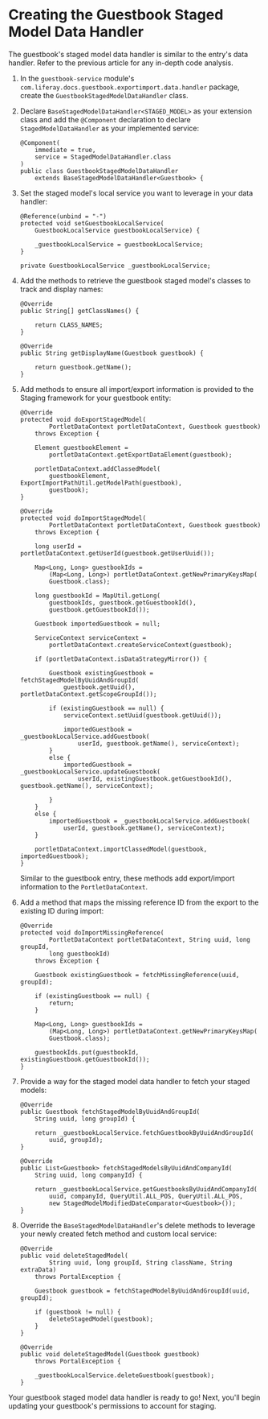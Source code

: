 # Creating the Guestbook Staged Model Data Handler

The guestbook's staged model data handler is similar to the entry's data
handler. Refer to the previous article for any in-depth code analysis.

1.  In the `guestbook-service` module's
    `com.liferay.docs.guestbook.exportimport.data.handler` package, create the
    `GuestbookStagedModelDataHandler` class.

2.  Declare `BaseStagedModelDataHandler<STAGED_MODEL>` as your extension class
    and add the `@Component` declaration to declare `StagedModelDataHandler` as
    your implemented service:

        @Component(
            immediate = true, 
            service = StagedModelDataHandler.class
        )
        public class GuestbookStagedModelDataHandler
            extends BaseStagedModelDataHandler<Guestbook> {

3.  Set the staged model's local service you want to leverage in your data
    handler:

        @Reference(unbind = "-")
        protected void setGuestbookLocalService(
            GuestbookLocalService guestbookLocalService) {

            _guestbookLocalService = guestbookLocalService;
        }

        private GuestbookLocalService _guestbookLocalService;

4.  Add the methods to retrieve the guestbook staged model's classes to track
    and display names:

        @Override
        public String[] getClassNames() {

            return CLASS_NAMES;
        }

        @Override
        public String getDisplayName(Guestbook guestbook) {

            return guestbook.getName();
        }

5.  Add methods to ensure all import/export information is provided to the
    Staging framework for your guestbook entity:

        @Override
        protected void doExportStagedModel(
                PortletDataContext portletDataContext, Guestbook guestbook)
            throws Exception {

            Element guestbookElement =
                portletDataContext.getExportDataElement(guestbook);

            portletDataContext.addClassedModel(
                guestbookElement, ExportImportPathUtil.getModelPath(guestbook),
                guestbook);
        }

        @Override
        protected void doImportStagedModel(
                PortletDataContext portletDataContext, Guestbook guestbook)
            throws Exception {

            long userId = portletDataContext.getUserId(guestbook.getUserUuid());

            Map<Long, Long> guestbookIds =
                (Map<Long, Long>) portletDataContext.getNewPrimaryKeysMap(
                Guestbook.class);

            long guestbookId = MapUtil.getLong(
                guestbookIds, guestbook.getGuestbookId(),
                guestbook.getGuestbookId());

            Guestbook importedGuestbook = null;

            ServiceContext serviceContext =
                portletDataContext.createServiceContext(guestbook);

            if (portletDataContext.isDataStrategyMirror()) {

                Guestbook existingGuestbook = fetchStagedModelByUuidAndGroupId(
                    guestbook.getUuid(), portletDataContext.getScopeGroupId());

                if (existingGuestbook == null) {
                    serviceContext.setUuid(guestbook.getUuid());

                    importedGuestbook = _guestbookLocalService.addGuestbook(
                        userId, guestbook.getName(), serviceContext);
                }
                else {
                    importedGuestbook = _guestbookLocalService.updateGuestbook(
                        userId, existingGuestbook.getGuestbookId(), guestbook.getName(), serviceContext);

                }
            }
            else {
                importedGuestbook = _guestbookLocalService.addGuestbook(
                    userId, guestbook.getName(), serviceContext);
            }

            portletDataContext.importClassedModel(guestbook, importedGuestbook);
        }

    Similar to the guestbook entry, these methods add export/import information
    to the `PortletDataContext`.

6.  Add a method that maps the missing reference ID from the export to the
    existing ID during import:

        @Override
        protected void doImportMissingReference(
                PortletDataContext portletDataContext, String uuid, long groupId,
                long guestbookId)
            throws Exception {

            Guestbook existingGuestbook = fetchMissingReference(uuid, groupId);

            if (existingGuestbook == null) {
                return;
            }

            Map<Long, Long> guestbookIds =
                (Map<Long, Long>) portletDataContext.getNewPrimaryKeysMap(
                Guestbook.class);

            guestbookIds.put(guestbookId, existingGuestbook.getGuestbookId());
        }

7.  Provide a way for the staged model data handler to fetch your staged models:

        @Override
        public Guestbook fetchStagedModelByUuidAndGroupId(
            String uuid, long groupId) {

            return _guestbookLocalService.fetchGuestbookByUuidAndGroupId(
                uuid, groupId);
        }

        @Override
        public List<Guestbook> fetchStagedModelsByUuidAndCompanyId(
            String uuid, long companyId) {

            return _guestbookLocalService.getGuestbooksByUuidAndCompanyId(
                uuid, companyId, QueryUtil.ALL_POS, QueryUtil.ALL_POS,
                new StagedModelModifiedDateComparator<Guestbook>());
        }

8.  Override the `BaseStagedModelDataHandler`'s delete methods to leverage your
    newly created fetch method and custom local service:

        @Override
        public void deleteStagedModel(
                String uuid, long groupId, String className, String extraData)
            throws PortalException {

            Guestbook guestbook = fetchStagedModelByUuidAndGroupId(uuid, groupId);

            if (guestbook != null) {
                deleteStagedModel(guestbook);
            }
        }

        @Override
        public void deleteStagedModel(Guestbook guestbook)
            throws PortalException {

            _guestbookLocalService.deleteGuestbook(guestbook);
        }

Your guestbook staged model data handler is ready to go! Next, you'll begin
updating your guestbook's permissions to account for staging.
